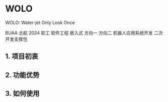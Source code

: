 # WOLO
WOLO: Water-jet Only Look Once

BUAA 北航 2024 软工 软件工程 嵌入式 方向一 方向二 机器人应用系统开发 二次开发支撑包



## 1. 项目初衷





## 2. 功能优势





## 3. 如何使用

